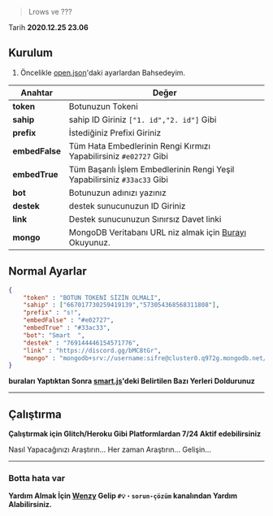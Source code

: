 > Lrows ve ???

Tarih **2020.12.25 23.06** 


## Kurulum
1. Öncelikle [open.json](https://github.com/healthpackTR/SmartYeni/blob/main/open.json)'daki ayarlardan Bahsedeyim.

Anahtar | Değer
------------ | -------------
**token** | Botunuzun Tokeni
**sahip** | sahip ID Giriniz ```["1. id","2. id"]``` Gibi
**prefix** | İstediğiniz Prefixi Giriniz
**embedFalse** | Tüm Hata Embedlerinin Rengi Kırmızı Yapabilirsiniz ``#e02727`` Gibi
**embedTrue** | Tüm Başarılı İşlem Embedlerinin Rengi Yeşil Yapabilirsiniz ``#33ac33`` Gibi
**bot** | Botunuzun adınızı yazınız
**destek** | destek sunucunuzun ID Giriniz 
**link** | Destek sunucunuzun Sınırsız Davet linki
**mongo** | MongoDB Veritabanı URL niz almak için [Burayı](https://devnot.com/2019/mongodb-atlas-nedir-ve-nasil-olusturulur) Okuyunuz.

## Normal Ayarlar
```json
{
    "token" : "BOTUN TOKENİ SİZİN OLMALI",
    "sahip" : ["667017730259419139","573054368568311808"],
    "prefix" : "s!",
    "embedFalse" : "#e02727",
    "embedTrue" : "#33ac33",
    "bot": "Smart  ",
    "destek" : "769144446154571776",
    "link" : "https://discord.gg/bMC8tGr",
    "mongo" : "mongodb+srv://username:sifre@cluster0.q972g.mongodb.net/dbadi",
}
```

**buraları Yaptıktan Sonra [smart.js](https://github.com/healthpackTR/SmartYeni/blob/main/smart.js)'deki Belirtilen Bazı Yerleri Doldurunuz**
<hr>

## Çalıştırma

**Çalıştırmak için Glitch/Heroku Gibi Platformlardan 7/24 Aktif edebilirsiniz**

Nasıl Yapacağınızı Araştırın... Her zaman Araştırın... Gelişin...

<hr>

### Botta hata var
**Yardım Almak İçin [Wenzy]() Gelip ``#💡・sorun-çözüm`` kanalından Yardım Alabilirsiniz.**
